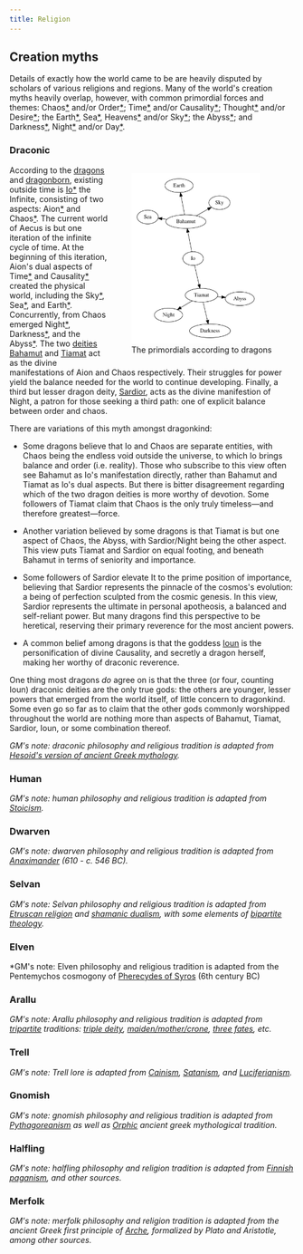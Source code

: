 ```yaml
---
title: Religion
---
```


## Creation myths

Details of exactly how the world came to be are heavily disputed by scholars of various religions and regions. Many of the world's creation myths heavily overlap, however, with common primordial forces and themes: Chaos[\*](https://en.wikipedia.org/wiki/Chaos_%28cosmogony%29) and/or Order[\*](https://en.wikipedia.org/wiki/Aion_%28deity%29); Time[\*](https://en.wikipedia.org/wiki/Chronos) and/or Causality[\*](https://en.wikipedia.org/wiki/Ananke); Thought[\*](https://en.wikipedia.org/wiki/Metis_%28mythology%29) and/or Desire[\*](https://en.wikipedia.org/wiki/Eros); the Earth[\*](https://en.wikipedia.org/wiki/Gaia), Sea[\*](https://en.wikipedia.org/wiki/Pontus_%28mythology%29), Heavens[\*](https://en.wikipedia.org/wiki/Aether_%28mythology%29) and/or Sky[\*](https://en.wikipedia.org/wiki/Uranus_%28mythology%29); the Abyss[\*](https://en.wikipedia.org/wiki/Tartarus); and Darkness[\*](https://en.wikipedia.org/wiki/Erebus), Night[\*](https://en.wikipedia.org/wiki/Nyx) and/or Day[\*](https://en.wikipedia.org/wiki/Hemera).

### Draconic

<figure style="float: right">
<a href="assets/images/myth-draconic.svg"><img src="assets/images/myth-draconic.svg" style="max-width: 100%; max-height: 300px"></a>
<figcaption style="text-align: center">The primordials according to dragons</figcaption>
</figure>

According to the [dragons](creatures/dragons) and [dragonborn](creatures/dragonborn), existing outside time is [Io](dossiers/io)[\*](https://en.wikipedia.org/wiki/Apeiron) the Infinite, consisting of two aspects: Aion[\*](https://en.wikipedia.org/wiki/Aion_%28deity%29) and Chaos[\*](https://en.wikipedia.org/wiki/Chaos_%28cosmogony%29#Greco-Roman_tradition). The current world of Aecus is but one iteration of the infinite cycle of time. At the beginning of this iteration, Aion's dual aspects of Time[\*](https://en.wikipedia.org/wiki/Chronos) and Causality[\*](https://en.wikipedia.org/wiki/Ananke) created the physical world, including the Sky[\*](https://en.wikipedia.org/wiki/Aether_%28mythology%29), Sea[\*](https://en.wikipedia.org/wiki/Pontus_%28mythology%29), and Earth[\*](https://en.wikipedia.org/wiki/Gaia). Concurrently, from Chaos emerged Night[\*](https://en.wikipedia.org/wiki/Nyx), Darkness[\*](https://en.wikipedia.org/wiki/Erebus), and the Abyss[\*](https://en.wikipedia.org/wiki/Tartarus). The two [deities](creatures/eternals) [Bahamut](dossiers/bahamut) and [Tiamat](dossiers/tiamat) act as the divine manifestations of Aion and Chaos respectively. Their struggles for power yield the balance needed for the world to continue developing. Finally, a third but lesser dragon deity, [Sardior](dossiers/sardior), acts as the divine manifestion of Night, a patron for those seeking a third path: one of explicit balance between order and chaos.

There are variations of this myth amongst dragonkind:

* Some dragons believe that Io and Chaos are separate entities, with Chaos being the endless void outside the universe, to which Io brings balance and order (i.e. reality). Those who subscribe to this view often see Bahamut as Io's manifestation directly, rather than Bahamut and Tiamat as Io's dual aspects. But there is bitter disagreement regarding which of the two dragon deities is more worthy of devotion. Some followers of Tiamat claim that Chaos is the only truly timeless&mdash;and therefore greatest&mdash;force.

* Another variation believed by some dragons is that Tiamat is but one aspect of Chaos, the Abyss, with Sardior/Night being the other aspect. This view puts Tiamat and Sardior on equal footing, and beneath Bahamut in terms of seniority and importance.

* Some followers of Sardior elevate It to the prime position of importance, believing that Sardior represents the pinnacle of the cosmos's evolution: a being of perfection sculpted from the cosmic genesis. In this view, Sardior represents the ultimate in personal apotheosis, a balanced and self-reliant power. But many dragons find this perspective to be heretical, reserving their primary reverence for the most ancient powers.

* A common belief among dragons is that the goddess [Ioun](dossiers/ioun) is the personification of divine Causality, and secretly a dragon herself, making her worthy of draconic reverence.

One thing most dragons *do* agree on is that the three (or four, counting Ioun) draconic deities are the only true gods: the others are younger, lesser powers that emerged from the world itself, of little concern to dragonkind. Some even go so far as to claim that the other gods commonly worshipped throughout the world are nothing more than aspects of Bahamut, Tiamat, Sardior, Ioun, or some combination thereof.

*GM's note: draconic philosophy and religious tradition is adapted from [Hesoid's version of ancient Greek mythology](https://en.wikipedia.org/wiki/Theogony).*

### Human

*GM's note: human philosophy and religious tradition is adapted from [Stoicism](https://en.wikipedia.org/wiki/Stoicism).*

### Dwarven

*GM's note: dwarven philosophy and religious tradition is adapted from [Anaximander](https://en.wikipedia.org/wiki/Anaximander#Theories) (610 - c. 546 BC).*

### Selvan

*GM's note: Selvan philosophy and religious tradition is adapted from [Etruscan religion](https://en.m.wikipedia.org/wiki/Etruscan_religion) and [shamanic dualism](https://en.wikipedia.org/wiki/Dualism_in_cosmology), with some elements of [bipartite theology](https://en.wikipedia.org/wiki/Bipartite_%28theology%29).*

### Elven

*GM's note: Elven philosophy and religious tradition is adapted from the Pentemychos cosmogony of [Pherecydes of Syros](https://en.wikipedia.org/wiki/Pherecydes_of_Syros) (6th century BC)

### Arallu

*GM's note: Arallu philosophy and religious tradition is adapted from [tripartite](https://en.wikipedia.org/wiki/Tripartite_%28theology%29) traditions: [triple deity](https://en.m.wikipedia.org/wiki/Triple_deity), [maiden/mother/crone](https://en.wikipedia.org/wiki/Triple_Goddess_%28Neopaganism%29), [three fates](https://en.wikipedia.org/wiki/Moirai), etc.*

### Trell

*GM's note: Trell lore is adapted from [Cainism](https://en.wikipedia.org/wiki/Cainites), [Satanism](https://en.wikipedia.org/wiki/Satanism#Church_of_Satan), and [Luciferianism](https://en.wikipedia.org/wiki/Luciferianism).*

### Gnomish

*GM's note: gnomish philosophy and religious tradition is adapted from [Pythagoreanism](https://en.wikipedia.org/wiki/Pythagoreanism) as well as [Orphic](https://en.wikipedia.org/wiki/Orphism_%28religion%29) ancient greek mythological tradition.*

### Halfling

*GM's note: halfling philosophy and religion tradition is adapted from [Finnish paganism](https://en.wikipedia.org/wiki/Finnish_paganism), and other sources.*

### Merfolk

*GM's note: merfolk philosophy and religion tradition is adapted from the ancient Greek first principle of [Arche](https://en.wikipedia.org/wiki/Arche), formalized by Plato and Aristotle, among other sources.*
